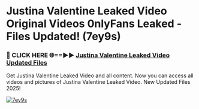 # Justina Valentine Leaked Video Original Videos 0nlyFans Leaked - Files Updated! (7ey9s)

<h3>🔴 CLICK HERE 🌐==►► <a href="https://tinyurl.com/x26r9saj" rel="nofollow">Justina Valentine Leaked Video Updated Files</a></h3>

Get Justina Valentine Leaked Video and all content. Now you can access all videos and pictures of Justina Valentine Leaked Video. New Updated Files 2025!

[![7ey9s](https://i.imgur.com/LkgZPqh.gif)](https://tinyurl.com/x26r9saj)
